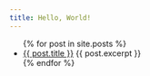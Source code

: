 ```yaml
---
title: Hello, World!
---
```


<ul>
  {% for post in site.posts %}
<li>
  <a href="{{ post.url }}">{{ post.title }}</a>
    {{ post.excerpt }}
  </li>
  {% endfor %}
</ul>

